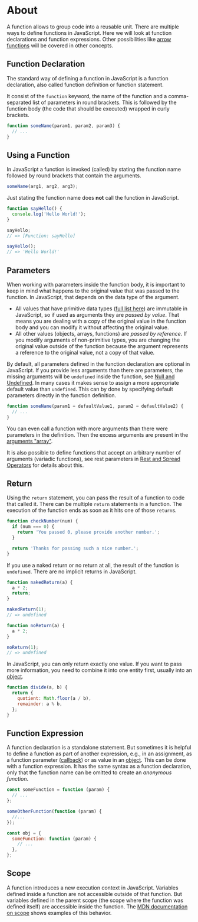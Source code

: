 # About

A function allows to group code into a reusable unit.
There are multiple ways to define functions in JavaScript.
Here we will look at function declarations and function expressions.
Other possibilities like [arrow functions][concept-arrow-functions] will be covered in other concepts.

## Function Declaration

The standard way of defining a function in JavaScript is a function declaration, also called function definition or function statement.

It consist of the `function` keyword, the name of the function and a comma-separated list of parameters in round brackets.
This is followed by the function body (the code that should be executed) wrapped in curly brackets.

```javascript
function someName(param1, param2, param3) {
  // ...
}
```

## Using a Function

In JavaScript a function is invoked (called) by stating the function name followed by round brackets that contain the arguments.

```javascript
someName(arg1, arg2, arg3);
```

Just stating the function name does **not** call the function in JavaScript.

```javascript
function sayHello() {
  console.log('Hello World!');
}

sayHello;
// => [Function: sayHello]

sayHello();
// => 'Hello World!'
```

## Parameters

When working with parameters inside the function body, it is important to keep in mind what happens to the original value that was passed to the function.
In JavaScript, that depends on the data type of the argument.

- All values that have primitive data types ([full list here][mdn-primitives]) are immutable in JavaScript, so if used as arguments they are _passed by value_.
  That means you are dealing with a copy of the original value in the function body and you can modify it without affecting the original value.
- All other values (objects, arrays, functions) are _passed by reference_.
  If you modify arguments of non-primitive types, you are changing the original value outside of the function because the argument represents a reference to the original value, not a copy of that value.

By default, all parameters defined in the function declaration are optional in JavaScript.
If you provide less arguments than there are parameters, the missing arguments will be `undefined` inside the function, see [Null and Undefined][concept-null-undefined].
In many cases it makes sense to assign a more appropriate default value than `undefined`. This can by done by specifying default parameters directly in the function definition.

```javascript
function someName(param1 = defaultValue1, param2 = defaultValue2) {
  // ...
}
```

You can even call a function with more arguments than there were parameters in the definition.
Then the excess arguments are present in the [arguments "array"][mdn-arguments-object].

It is also possible to define functions that accept an arbitrary number of arguments (variadic functions), see rest parameters in [Rest and Spread Operators][concept-rest-and-spread] for details about this.

## Return

Using the `return` statement, you can pass the result of a function to code that called it.
There can be multiple `return` statements in a function.
The execution of the function ends as soon as it hits one of those `return`s.

```javascript
function checkNumber(num) {
  if (num === 0) {
    return 'You passed 0, please provide another number.';
  }

  return 'Thanks for passing such a nice number.';
}
```

If you use a naked return or no return at all, the result of the function is `undefined`.
There are no implicit returns in JavaScript.

```javascript
function nakedReturn(a) {
  a * 2;
  return;
}

nakedReturn(1);
// => undefined

function noReturn(a) {
  a * 2;
}

noReturn(1);
// => undefined
```

In JavaScript, you can only return exactly one value.
If you want to pass more information, you need to combine it into one entity first, usually into an [object][concept-objects].

```javascript
function divide(a, b) {
  return {
    quotient: Math.floor(a / b),
    remainder: a % b,
  };
}
```

## Function Expression

A function declaration is a standalone statement.
But sometimes it is helpful to define a function as part of another expression, e.g., in an assignment, as a function parameter ([callback][concept-callbacks]) or as value in an [object][concept-objects].
This can be done with a function expression.
It has the same syntax as a function declaration, only that the function name can be omitted to create an _anonymous function_.

```javascript
const someFunction = function (param) {
  // ...
};

someOtherFunction(function (param) {
  //...
});

const obj = {
  someFunction: function (param) {
    // ...
  },
};
```

## Scope

A function introduces a new execution context in JavaScript.
Variables defined inside a function are not accessible outside of that function.
But variables defined in the parent scope (the scope where the function was defined itself) are accessible inside the function.
The [MDN documentation on scope][mdn-scope] shows examples of this behavior.

[concept-arrow-functions]: /tracks/javascript/concepts/arrow-functions
[concept-null-undefined]: /tracks/javascript/concepts/null-undefined
[concept-rest-and-spread]: /tracks/javascript/concepts/rest-and-spread
[concept-objects]: /tracks/javascript/concepts/objects
[concept-callbacks]: /tracks/javascript/concepts/callbacks
[mdn-arguments-object]: https://developer.mozilla.org/en-US/docs/Web/JavaScript/Reference/Functions/arguments
[mdn-primitives]: https://developer.mozilla.org/en-US/docs/Glossary/Primitive
[mdn-scope]: https://developer.mozilla.org/en-US/docs/Glossary/Scope
